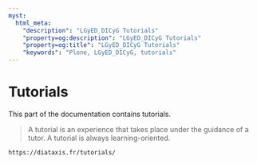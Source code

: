 ```yaml
---
myst:
  html_meta:
    "description": "LGyED_DICyG Tutorials"
    "property=og:description": "LGyED_DICyG Tutorials"
    "property=og:title": "LGyED_DICyG Tutorials"
    "keywords": "Plone, LGyED_DICyG, tutorials"
---
```


# Tutorials

This part of the documentation contains tutorials.

> A tutorial is an experience that takes place under the guidance of a tutor.
> A tutorial is always learning-oriented.

```{seealso}
https://diataxis.fr/tutorials/
```
